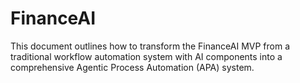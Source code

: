 # FinanceAI
This document outlines how to transform the FinanceAI MVP from a traditional workflow automation system with AI components into a comprehensive Agentic Process Automation (APA) system.
